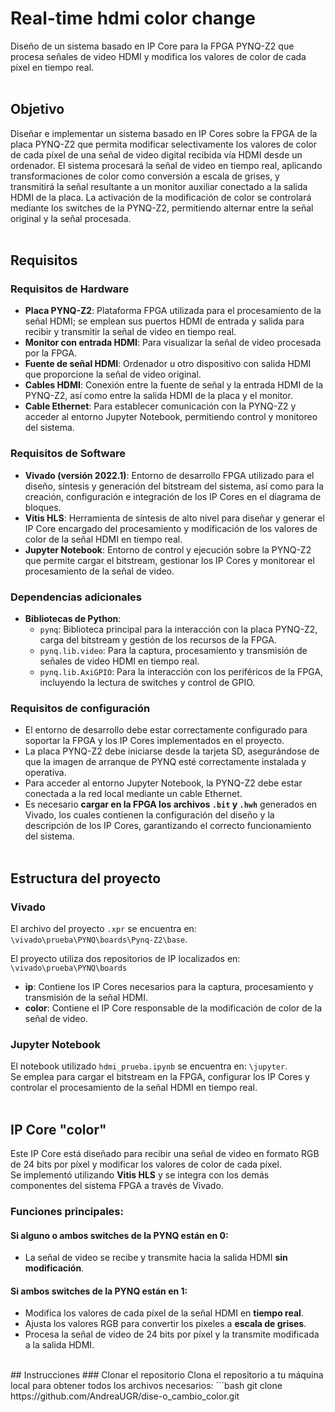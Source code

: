 # Real-time hdmi color change
Diseño de un sistema basado en IP Core para la FPGA PYNQ-Z2 que procesa señales de video HDMI y modifica los valores de color de cada píxel en tiempo real.
<br><br>
## Objetivo
Diseñar e implementar un sistema basado en IP Cores sobre la FPGA de la placa PYNQ-Z2 que permita modificar selectivamente los valores de color de cada píxel de una señal de video digital recibida vía HDMI desde un ordenador. El sistema procesará la señal de video en tiempo real, aplicando transformaciones de color como conversión a escala de grises, y transmitirá la señal resultante a un monitor auxiliar conectado a la salida HDMI de la placa. La activación de la modificación de color se controlará mediante los switches de la PYNQ-Z2, permitiendo alternar entre la señal original y la señal procesada.
<br><br>

## Requisitos
### Requisitos de Hardware
- **Placa PYNQ-Z2**: Plataforma FPGA utilizada para el procesamiento de la señal HDMI; se emplean sus puertos HDMI de entrada y salida para recibir y transmitir la señal de video en tiempo real.  
- **Monitor con entrada HDMI**: Para visualizar la señal de video procesada por la FPGA.  
- **Fuente de señal HDMI**: Ordenador u otro dispositivo con salida HDMI que proporcione la señal de video original.  
- **Cables HDMI**: Conexión entre la fuente de señal y la entrada HDMI de la PYNQ-Z2, así como entre la salida HDMI de la placa y el monitor.  
- **Cable Ethernet**: Para establecer comunicación con la PYNQ-Z2 y acceder al entorno Jupyter Notebook, permitiendo control y monitoreo del sistema.

### Requisitos de Software
- **Vivado (versión 2022.1)**: Entorno de desarrollo FPGA utilizado para el diseño, síntesis y generación del bitstream del sistema, así como para la creación, configuración e integración de los IP Cores en el diagrama de bloques.  
- **Vitis HLS**: Herramienta de síntesis de alto nivel para diseñar y generar el IP Core encargado del procesamiento y modificación de los valores de color de la señal HDMI en tiempo real.  
- **Jupyter Notebook**: Entorno de control y ejecución sobre la PYNQ-Z2 que permite cargar el bitstream, gestionar los IP Cores y monitorear el procesamiento de la señal de video.

### Dependencias adicionales
- **Bibliotecas de Python**:  
  - `pynq`: Biblioteca principal para la interacción con la placa PYNQ-Z2, carga del bitstream y gestión de los recursos de la FPGA.  
  - `pynq.lib.video`: Para la captura, procesamiento y transmisión de señales de video HDMI en tiempo real.  
  - `pynq.lib.AxiGPIO`: Para la interacción con los periféricos de la FPGA, incluyendo la lectura de switches y control de GPIO.


### Requisitos de configuración
- El entorno de desarrollo debe estar correctamente configurado para soportar la FPGA y los IP Cores implementados en el proyecto.  
- La placa PYNQ-Z2 debe iniciarse desde la tarjeta SD, asegurándose de que la imagen de arranque de PYNQ esté correctamente instalada y operativa.  
- Para acceder al entorno Jupyter Notebook, la PYNQ-Z2 debe estar conectada a la red local mediante un cable Ethernet.  
- Es necesario **cargar en la FPGA los archivos `.bit` y `.hwh`** generados en Vivado, los cuales contienen la configuración del diseño y la descripción de los IP Cores, garantizando el correcto funcionamiento del sistema.
  <br><br>
  
## Estructura del proyecto
### Vivado
El archivo del proyecto `.xpr` se encuentra en: `\vivado\prueba\PYNQ\boards\Pynq-Z2\base`.  

El proyecto utiliza dos repositorios de IP localizados en: `\vivado\prueba\PYNQ\boards`  

- **ip**: Contiene los IP Cores necesarios para la captura, procesamiento y transmisión de la señal HDMI.  
- **color**: Contiene el IP Core responsable de la modificación de color de la señal de video.  

### Jupyter Notebook
El notebook utilizado `hdmi_prueba.ipynb` se encuentra en: `\jupyter`.  
Se emplea para cargar el bitstream en la FPGA, configurar los IP Cores y controlar el procesamiento de la señal HDMI en tiempo real.  
<br>
## IP Core "color"
Este IP Core está diseñado para recibir una señal de video en formato RGB de 24 bits por píxel y modificar los valores de color de cada píxel.  
Se implementó utilizando **Vitis HLS** y se integra con los demás componentes del sistema FPGA a través de Vivado.  

### Funciones principales:

#### Si alguno o ambos switches de la PYNQ están en 0:
- La señal de video se recibe y transmite hacia la salida HDMI **sin modificación**.  

#### Si ambos switches de la PYNQ están en 1:
- Modifica los valores de cada píxel de la señal HDMI en **tiempo real**.  
- Ajusta los valores RGB para convertir los píxeles a **escala de grises**.  
- Procesa la señal de video de 24 bits por píxel y la transmite modificada a la salida HDMI.
<br>
## Instrucciones
### Clonar el repositorio
Clona el repositorio a tu máquina local para obtener todos los archivos necesarios:
```bash
git clone https://github.com/AndreaUGR/dise-o_cambio_color.git

